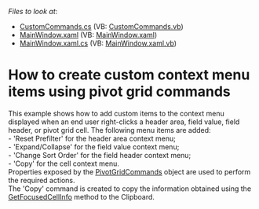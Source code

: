 <!-- default file list -->
*Files to look at*:

* [CustomCommands.cs](./CS/DXPivotGrid_CustomContextMenu/CustomCommands.cs) (VB: [CustomCommands.vb](./VB/DXPivotGrid_CustomContextMenu/CustomCommands.vb))
* [MainWindow.xaml](./CS/DXPivotGrid_CustomContextMenu/MainWindow.xaml) (VB: [MainWindow.xaml](./VB/DXPivotGrid_CustomContextMenu/MainWindow.xaml))
* [MainWindow.xaml.cs](./CS/DXPivotGrid_CustomContextMenu/MainWindow.xaml.cs) (VB: [MainWindow.xaml.vb](./VB/DXPivotGrid_CustomContextMenu/MainWindow.xaml.vb))
<!-- default file list end -->
# How to create custom context menu items using pivot grid commands


<p>This example shows how to add custom items to the context menu displayed when an end user right-clicks a header area, field value, field header, or pivot grid cell. The following menu items are added:<br />
- 'Reset Prefilter' for the header area context menu;<br />
- 'Expand/Collapse' for the field value context menu;<br />
- 'Change Sort Order' for the field header context menu;<br />
- 'Copy' for the cell context menu.<br />
Properties exposed by the <a href="http://documentation.devexpress.com/#wpf/clsDevExpressXpfPivotGridPivotGridCommandstopic"><u>PivotGridCommands</u></a> object are used to perform the required actions.<br />
The 'Copy' command is created to copy the information obtained using the <a href="http://documentation.devexpress.com/#WindowsForms/DevExpressXtraPivotGridPivotGridCells_GetFocusedCellInfotopic"><u>GetFocusedCellInfo</u></a> method to the Clipboard.</p>

<br/>


